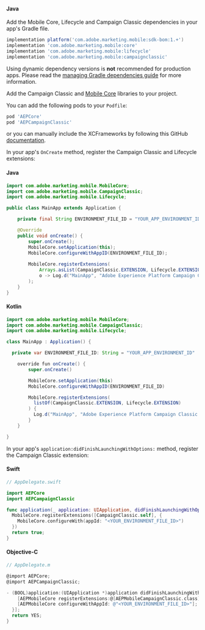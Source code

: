<Variant platform="android" task="add" repeat="4"/>

#### Java

Add the Mobile Core, Lifecycle and Campaign Classic dependencies in your app's Gradle file.

```gradle
implementation platform('com.adobe.marketing.mobile:sdk-bom:1.+')
implementation 'com.adobe.marketing.mobile:core'
implementation 'com.adobe.marketing.mobile:lifecycle'
implementation 'com.adobe.marketing.mobile:campaignclassic'
```

<InlineNestedAlert variant="warning" header="false" iconPosition="left">

Using dynamic dependency versions is **not** recommended for production apps. Please read the [managing Gradle dependencies guide](../manage-gradle-dependencies.md) for more information.

</InlineNestedAlert>

<Variant platform="ios" task="add" repeat="4"/>

Add the Campaign Classic and [Mobile Core](../mobile-core/index.md) libraries to your project.

You can add the following pods to your `Podfile`:

```ruby
pod 'AEPCore'
pod 'AEPCampaignClassic'
```

or you can manually include the XCFrameworks by following this GitHub [documentation](https://github.com/adobe/aepsdk-campaignclassic-ios/#binaries).

<Variant platform="android" task="register" repeat="5"/>

In your app's `OnCreate` method, register the Campaign Classic and Lifecycle extensions:

#### Java

```java
import com.adobe.marketing.mobile.MobileCore;
import com.adobe.marketing.mobile.CampaignClassic;
import com.adobe.marketing.mobile.Lifecycle;

public class MainApp extends Application {

    private final String ENVIRONMENT_FILE_ID = "YOUR_APP_ENVIRONMENT_ID";

    @Override
    public void onCreate() {
        super.onCreate();
        MobileCore.setApplication(this);
        MobileCore.configureWithAppID(ENVIRONMENT_FILE_ID);
        
        MobileCore.registerExtensions(
            Arrays.asList(CampaignClassic.EXTENSION, Lifecycle.EXTENSION),
            o -> Log.d("MainApp", "Adobe Experience Platform Campaign Classic Mobile SDK was initialized.")
        );
    }
}
```

#### Kotlin

```java
import com.adobe.marketing.mobile.MobileCore;
import com.adobe.marketing.mobile.CampaignClassic;
import com.adobe.marketing.mobile.Lifecycle;

class MainApp : Application() {

  private var ENVIRONMENT_FILE_ID: String = "YOUR_APP_ENVIRONMENT_ID"

    override fun onCreate() {
        super.onCreate()

        MobileCore.setApplication(this)
        MobileCore.configureWithAppID(ENVIRONMENT_FILE_ID)

        MobileCore.registerExtensions(
          listOf(CampaignClassic.EXTENSION, Lifecycle.EXTENSION)
        ) {
          Log.d("MainApp", "Adobe Experience Platform Campaign Classic Mobile SDK was initialized")
        }
    }

}
```

<Variant platform="ios" task="register" repeat="5"/>

In your app's `application:didFinishLaunchingWithOptions:` method, register the Campaign Classic extension:

#### Swift

```swift
// AppDelegate.swift

import AEPCore
import AEPCampaignClassic

func application(_ application: UIApplication, didFinishLaunchingWithOptions launchOptions: [UIApplication.LaunchOptionsKey: Any]?) -> Bool {
  MobileCore.registerExtensions([CampaignClassic.self], {
    MobileCore.configureWith(appId: "<YOUR_ENVIRONMENT_FILE_ID>")
  })
  return true;
}
```

#### Objective-C

```objectivec
// AppDelegate.m

@import AEPCore;
@import AEPCampaignClassic;

- (BOOL)application:(UIApplication *)application didFinishLaunchingWithOptions:(NSDictionary *)launchOptions {
    [AEPMobileCore registerExtensions:@[AEPMobileCampaignClassic.class] completion:^{
    [AEPMobileCore configureWithAppId: @"<YOUR_ENVIRONMENT_FILE_ID>"];
  }];
  return YES;
}
```
